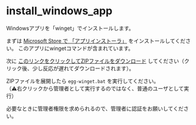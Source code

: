 # install_windows_app
Windowsアプリを「winget」でインストールします。

まずは [Microsoft Store で 「アプリインストーラ」](https://www.microsoft.com/ja-jp/p/app-installer/9nblggh4nns1) をインストールしてください。
このアプリにwingetコマンドが含まれています。

次に [このリンクをクリックしてZIPファイルをダウンロード](https://github.com/egg-co-jp/install_windows_app/archive/refs/heads/main.zip) してください（クリック後、少し反応が遅れてダウンロードされます）。

ZIPファイルを展開したら `egg-winget.bat` を実行してください。  
（⚠右クリックから管理者として実行するのではなく、普通のユーザとして実行）

必要なときに管理者権限を求められるので、管理者に認証をお願いしてください。
